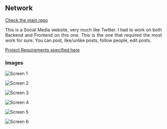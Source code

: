 ## Network

[Check the main repo](https://github.com/JorgeEncinas/CS50-Web-Compiled)

<p align="justify">This is a Social Media website, very much like Twitter. I had to work on both Backend and Frontend on this one. 
This is the one that required the most work for sure. You can post, like/unlike posts, follow people, edit posts.</p>

[Project Requirements specified here](https://cs50.harvard.edu/web/2020/projects/4/network/)

### Images

![Screen 1](screen1-posting.png)

![Screen 2](screen2-editpost.png)

![Screen 3](screen3-editedpost.png)

![Screen 4](screen4-hermione-profile.png)

![Screen 5](screen5-hermione-following.png)

![Screen 6](screen6-home.png)
